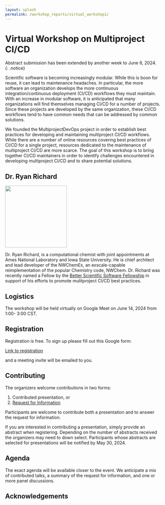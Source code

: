 ```yaml
---
layout: splash
permalink: /workshop_reports/virtual_workshop1/
---
```


# Virtual Workshop on Multiproject CI/CD

Abstract submission has been extended by another week to June 6, 2024.
{: .notice}

Scientific software is becoming increasingly modular. While this is boon for
reuse, it can lead to maintenance headaches. In particular, the more software
an organization develops the more continuous integration/continuous deployment
(CI/CD) workflows they must maintain. With an increase in modular software,
it is anticipated that many organizations will find themselves managing CI/CD
for a number of projects. Since these projects are developed by the same 
organization, these CI/CD workflows tend to have common needs that can be
addressed by common solutions.

We founded the MultiprojectDevOps project in order to establish best practices 
for developing and maintaining multiproject CI/CD workflows. While there are a
number of online resources covering best practices of CI/CD for a single 
project, resources dedicated to the maintenance of multiproject CI/CD are more 
scarce. The goal of this workshop is to bring together CI/CD maintainers in 
order to identify challenges encountered in developing multiproject CI/CD and to 
share potential solutions. 

## Dr. Ryan Richard

<img src="../../assets/ryan_m_richard.jpg" width="200">

Dr. Ryan Richard, is a computational chemist with joint appointments at
Ames National Laboratory and Iowa State University. He is chief architect and
lead developer of the NWChemEx, an exscale-capable reimplementation of the
popular Chemistry code, NWChem. Dr. Richard was recently named a Fellow by the
[Better Scientific Software Fellowship](https://bssw.io/pages/bssw-fellowship-program)
in support of his efforts to promote mulitproject CI/CD best practices.

## Logistics

The workshop will be held virtually on Google Meet on June 14, 2024 from 1:00-
3:00 CST.

## Registration

Registration is free. To sign up please fill out this Google form:

[Link to registration](https://forms.gle/99fFQaAkAHX24Jve8)

and a meeting invite will be emailed to you.

## Contributing

The organizers welcome contributions in two forms:

1. Contributed presentation, or
2. [Request for Information](/workshop_reports/virtual_workshop1/rfi/)


Participants are welcome to contribute both a presentation and to answer the 
request for information. 

If you are interested in contributing a presentation, simply provide an abstract
when registering. Depending on the number of abstracts received the organizers
may need to down select. Participants whose abstracts are selected for
presentations will be notified by May 30, 2024.

## Agenda

The exact agenda will be available closer to the event. We anticipate a mix of
contributed talks, a summary of the request for information, and one or more 
panel discussions.

## Acknowledgements
